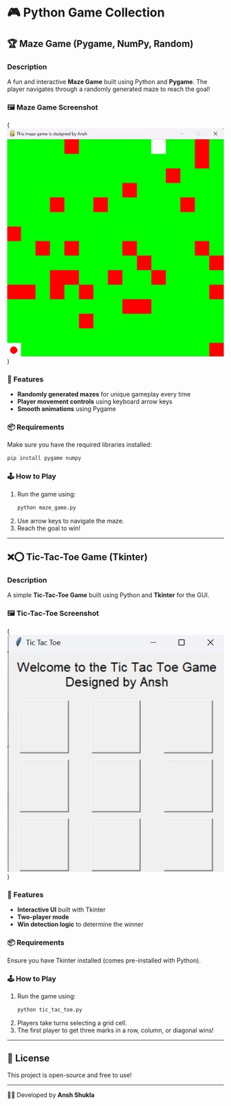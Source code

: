 # 🎮 Python Game Collection

## 🏆 Maze Game (Pygame, NumPy, Random)
### Description
A fun and interactive **Maze Game** built using Python and **Pygame**. The player navigates through a randomly generated maze to reach the goal!

### 🖼️ Maze Game Screenshot
(![maze game](image.png))



### 🚀 Features
- **Randomly generated mazes** for unique gameplay every time
- **Player movement controls** using keyboard arrow keys
- **Smooth animations** using Pygame

### 📦 Requirements
Make sure you have the required libraries installed:
```bash
pip install pygame numpy
```

### 🕹️ How to Play
1. Run the game using:
   ```bash
   python maze_game.py
   ```
2. Use arrow keys to navigate the maze.
3. Reach the goal to win!

---

## ❌⭕ Tic-Tac-Toe Game (Tkinter)
### Description
A simple **Tic-Tac-Toe Game** built using Python and **Tkinter** for the GUI.


### 🖼️ Tic-Tac-Toe Screenshot
(![Tic_toe_game](image-1.png))


### 🚀 Features
- **Interactive UI** built with Tkinter
- **Two-player mode**
- **Win detection logic** to determine the winner

### 📦 Requirements
Ensure you have Tkinter installed (comes pre-installed with Python).

### 🕹️ How to Play
1. Run the game using:
   ```bash
   python tic_tac_toe.py
   ```
2. Players take turns selecting a grid cell.
3. The first player to get three marks in a row, column, or diagonal wins!

---

## 📜 License
This project is open-source and free to use!

---

👨‍💻 Developed by **Ansh Shukla**
